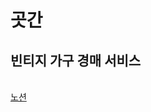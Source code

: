 # 곳간

## 빈티지 가구 경매 서비스

<br>
<a href="https://fate-soprano-45d.notion.site/Gokkan-33f160a49d994c0eac1cb237b768fd13" target="_blank">노션</a>
